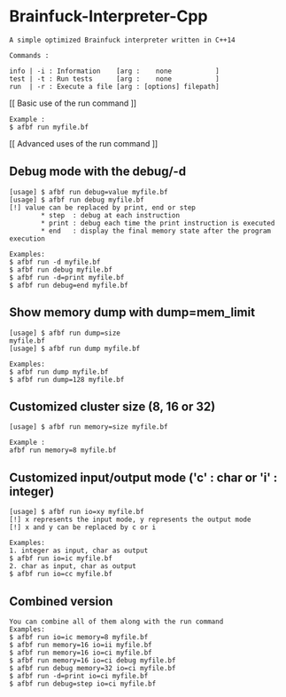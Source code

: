 # Brainfuck-Interpreter-Cpp
```
A simple optimized Brainfuck interpreter written in C++14

Commands :

info | -i : Information    [arg :    none           ]
test | -t : Run tests      [arg :    none           ]
run  | -r : Execute a file [arg : [options] filepath]
```
[[ Basic use of the run command ]]
```
Example :
$ afbf run myfile.bf
```
[[ Advanced uses of the run command ]]

## Debug mode with the debug/-d
```
[usage] $ afbf run debug=value myfile.bf
[usage] $ afbf run debug myfile.bf
[!] value can be replaced by print, end or step
        * step  : debug at each instruction
        * print : debug each time the print instruction is executed
        * end   : display the final memory state after the program execution

Examples:
$ afbf run -d myfile.bf
$ afbf run debug myfile.bf
$ afbf run -d=print myfile.bf
$ afbf run debug=end myfile.bf
```

## Show memory dump with dump=mem_limit
```
[usage] $ afbf run dump=size 
myfile.bf
[usage] $ afbf run dump myfile.bf

Examples:
$ afbf run dump myfile.bf
$ afbf run dump=128 myfile.bf
```

## Customized cluster size (8, 16 or 32)
```
[usage] $ afbf run memory=size myfile.bf

Example :
afbf run memory=8 myfile.bf
```
## Customized input/output mode ('c' : char or 'i' : integer)
```
[usage] $ afbf run io=xy myfile.bf
[!] x represents the input mode, y represents the output mode
[!] x and y can be replaced by c or i

Examples:
1. integer as input, char as output
$ afbf run io=ic myfile.bf
2. char as input, char as output
$ afbf run io=cc myfile.bf
```
## Combined version
```
You can combine all of them along with the run command
Examples:
$ afbf run io=ic memory=8 myfile.bf
$ afbf run memory=16 io=ii myfile.bf
$ afbf run memory=16 io=ci myfile.bf
$ afbf run memory=16 io=ci debug myfile.bf
$ afbf run debug memory=32 io=ci myfile.bf
$ afbf run -d=print io=ci myfile.bf
$ afbf run debug=step io=ci myfile.bf
```
